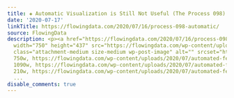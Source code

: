 ```yaml
---
title: ✚ Automatic Visualization is Still Not Useful (The Process 098)
date: '2020-07-17'
linkTitle: https://flowingdata.com/2020/07/16/process-098-automatic/
source: FlowingData
description: <p><a href="https://flowingdata.com/2020/07/16/process-098-automatic/"><img
  width="750" height="437" src="https://flowingdata.com/wp-content/uploads/2020/07/automated-featured-750x437.png"
  class="attachment-medium size-medium wp-post-image" alt="" srcset="https://flowingdata.com/wp-content/uploads/2020/07/automated-featured-750x437.png
  750w, https://flowingdata.com/wp-content/uploads/2020/07/automated-featured-1090x634.png
  1090w, https://flowingdata.com/wp-content/uploads/2020/07/automated-featured-210x122.png
  210w, https://flowingdata.com/wp-content/uploads/2020/07/automated-featured-768x447.
  ...
disable_comments: true
---
```

<p><a href="https://flowingdata.com/2020/07/16/process-098-automatic/"><img width="750" height="437" src="https://flowingdata.com/wp-content/uploads/2020/07/automated-featured-750x437.png" class="attachment-medium size-medium wp-post-image" alt="" srcset="https://flowingdata.com/wp-content/uploads/2020/07/automated-featured-750x437.png 750w, https://flowingdata.com/wp-content/uploads/2020/07/automated-featured-1090x634.png 1090w, https://flowingdata.com/wp-content/uploads/2020/07/automated-featured-210x122.png 210w, https://flowingdata.com/wp-content/uploads/2020/07/automated-featured-768x447. ...
